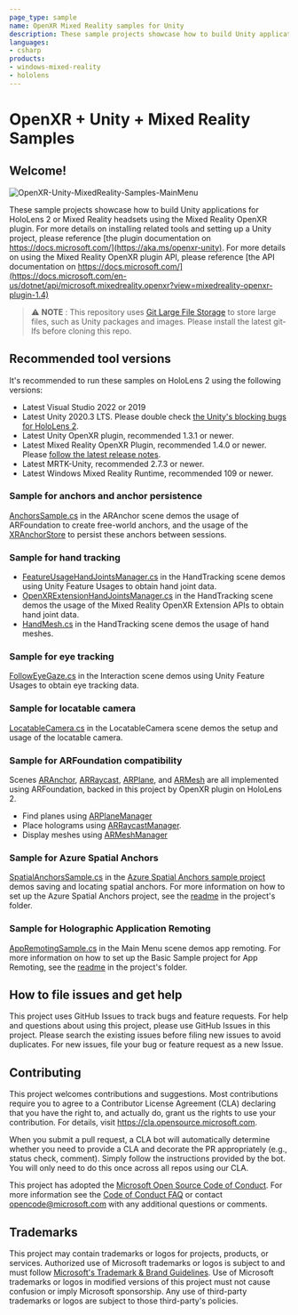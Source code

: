```yaml
---
page_type: sample
name: OpenXR Mixed Reality samples for Unity
description: These sample projects showcase how to build Unity applications for HoloLens 2 or Mixed Reality headsets using the Mixed Reality OpenXR plugin.
languages:
- csharp
products:
- windows-mixed-reality
- hololens
---
```


# OpenXR + Unity + Mixed Reality Samples

## Welcome!

![OpenXR-Unity-MixedReality-Samples-MainMenu](Readme/OpenXR-Unity-MixedReality-Samples-MainMenu.jpg)

These sample projects showcase how to build Unity applications
for HoloLens 2 or Mixed Reality headsets using the Mixed Reality OpenXR plugin.
For more details on installing related tools and setting up a Unity project,
please reference [the plugin documentation on https://docs.microsoft.com/](https://aka.ms/openxr-unity).
For more details on using the Mixed Reality OpenXR plugin API,
please reference [the API documentation on https://docs.microsoft.com/](https://docs.microsoft.com/en-us/dotnet/api/microsoft.mixedreality.openxr?view=mixedreality-openxr-plugin-1.4)

> :warning: **NOTE** :
> This repository uses [Git Large File Storage](https://git-lfs.github.com/) to store large files,
> such as Unity packages and images. Please install the latest git-lfs before cloning this repo.

## Recommended tool versions

It's recommended to run these samples on HoloLens 2 using the following versions:

- Latest Visual Studio 2022 or 2019
- Latest Unity 2020.3 LTS.  Please double check [the Unity's blocking bugs for HoloLens 2](https://aka.ms/openxr-unity-blocking).
- Latest Unity OpenXR plugin, recommended 1.3.1 or newer.
- Latest Mixed Reality OpenXR Plugin, recommended 1.4.0 or newer. Please [follow the latest release notes](https://github.com/microsoft/OpenXR-Unity-MixedReality-Samples/releases).
- Latest MRTK-Unity, recommended 2.7.3 or newer.
- Latest Windows Mixed Reality Runtime, recommended 109 or newer.

### Sample for anchors and anchor persistence

[AnchorsSample.cs](BasicSample/Assets/ARAnchor/Scripts/AnchorsSample.cs) in the ARAnchor scene
demos the usage of ARFoundation to create free-world anchors,
and the usage of the [XRAnchorStore](https://docs.microsoft.com/windows/mixed-reality/develop/unity/spatial-anchors-in-unity?tabs=anchorstore#persistent-world-locking) to persist these anchors between sessions.

### Sample for hand tracking

- [FeatureUsageHandJointsManager.cs](BasicSample/Assets/HandTracking/Scripts/FeatureUsageHandJointsManager.cs)
  in the HandTracking scene demos using Unity Feature Usages to obtain hand joint data.
- [OpenXRExtensionHandJointsManager.cs](BasicSample/Assets/HandTracking/Scripts/OpenXRExtensionHandJointsManager.cs)
  in the HandTracking scene demos the usage of the Mixed Reality OpenXR Extension APIs to obtain hand joint data.
- [HandMesh.cs](BasicSample/Assets/HandTracking/Scripts/HandMesh.cs)
  in the HandTracking scene demos the usage of hand meshes.

### Sample for eye tracking

[FollowEyeGaze.cs](BasicSample/Assets/Interaction/Scripts/FollowEyeGaze.cs) in the Interaction scene demos using Unity Feature Usages to obtain eye tracking data.

### Sample for locatable camera

[LocatableCamera.cs](BasicSample/Assets/LocatableCamera/Scripts/LocatableCamera.cs) in the LocatableCamera scene demos the setup and usage of the locatable camera.

### Sample for ARFoundation compatibility

Scenes [ARAnchor](BasicSample/Assets/ARAnchor), [ARRaycast](BasicSample/Assets/ARRaycast), [ARPlane](BasicSample/Assets/ARPlane),
and [ARMesh](BasicSample/Assets/ARMesh) are all implemented using ARFoundation, backed in this project by OpenXR plugin on HoloLens 2.

- Find planes using [ARPlaneManager](https://docs.unity3d.com/Packages/com.unity.xr.arfoundation@4.0/api/UnityEngine.XR.ARFoundation.ARPlaneManager.html)
- Place holograms using [ARRaycastManager](https://docs.unity3d.com/Packages/com.unity.xr.arfoundation@4.0/api/UnityEngine.XR.ARFoundation.ARRaycastManager.html).
- Display meshes using [ARMeshManager](https://docs.unity3d.com/Packages/com.unity.xr.arfoundation@4.0/api/UnityEngine.XR.ARFoundation.ARMeshManager.html)

### Sample for Azure Spatial Anchors

[SpatialAnchorsSample.cs](AzureSpatialAnchorsSample/Assets/Scripts/SpatialAnchorsSample.cs) in the [Azure Spatial Anchors sample project](AzureSpatialAnchorsSample) demos saving and locating spatial anchors. For more information on how to set up the Azure Spatial Anchors project, see the [readme](AzureSpatialAnchorsSample) in the project's folder.

### Sample for Holographic Application Remoting

[AppRemotingSample.cs](BasicSample/Assets/AppRemoting/Scripts/AppRemotingSample.cs) in the Main Menu scene demos app remoting. For more information on how to set up the Basic Sample project for App Remoting, see the [readme](BasicSample/Assets/AppRemoting/README.md) in the project's folder.

## How to file issues and get help

This project uses GitHub Issues to track bugs and feature requests.
For help and questions about using this project, please use GitHub Issues in this project.
Please search the existing issues before filing new issues to avoid duplicates.
For new issues, file your bug or feature request as a new Issue.

## Contributing

This project welcomes contributions and suggestions. Most contributions require you to agree to a
Contributor License Agreement (CLA) declaring that you have the right to, and actually do, grant us
the rights to use your contribution. For details, visit https://cla.opensource.microsoft.com.

When you submit a pull request, a CLA bot will automatically determine whether you need to provide
a CLA and decorate the PR appropriately (e.g., status check, comment). Simply follow the instructions
provided by the bot. You will only need to do this once across all repos using our CLA.

This project has adopted the [Microsoft Open Source Code of Conduct](https://opensource.microsoft.com/codeofconduct/).
For more information see the [Code of Conduct FAQ](https://opensource.microsoft.com/codeofconduct/faq/) or
contact [opencode@microsoft.com](mailto:opencode@microsoft.com) with any additional questions or comments.

## Trademarks

This project may contain trademarks or logos for projects, products, or services. Authorized use of Microsoft
trademarks or logos is subject to and must follow
[Microsoft's Trademark & Brand Guidelines](https://www.microsoft.com/legal/intellectualproperty/trademarks/usage/general).
Use of Microsoft trademarks or logos in modified versions of this project must not cause confusion or imply Microsoft sponsorship.
Any use of third-party trademarks or logos are subject to those third-party's policies.
